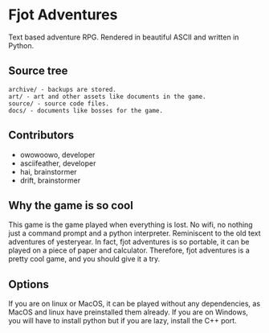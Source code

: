 # Fjot Adventures
Text based adventure RPG. Rendered in beautiful ASCII and written in Python.

## Source tree
```
archive/ - backups are stored.
art/ - art and other assets like documents in the game.
source/ - source code files. 
docs/ - documents like bosses for the game.
```

## Contributors
- owowoowo, developer
- asciifeather, developer
- hai, brainstormer
- drift, brainstormer

## Why the game is so cool

This game is the game played when everything is lost. No wifi, no nothing just a command prompt and a python interpreter. 
Reminiscent to the old text adventures of yesteryear. 
In fact, fjot adventures is so portable, it can be played on a piece of paper 
and calculator. Therefore, fjot adventures is a pretty cool game, and you should give it a try.

## Options
If you are on linux or MacOS, it can be played without any dependencies, as MacOS and linux have preinstalled them already.
If you are on Windows, you will have to install python but if you are lazy, install the C++ port.
